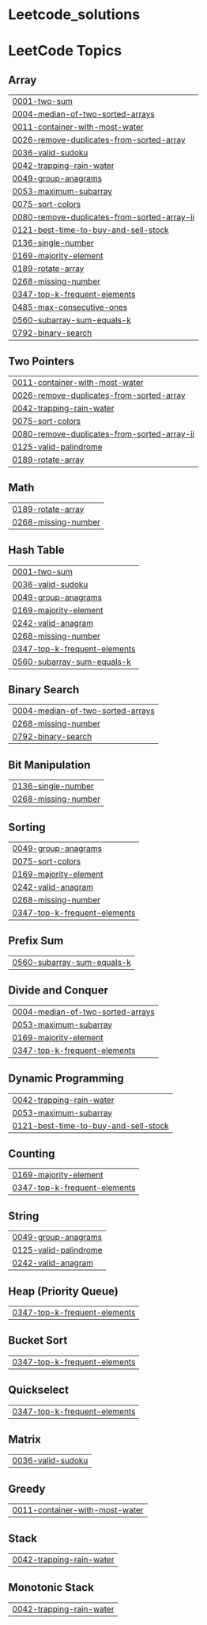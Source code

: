 # Leetcode_solutions
<!---LeetCode Topics Start-->
# LeetCode Topics
## Array
|  |
| ------- |
| [0001-two-sum](https://github.com/Gaurangclasher6556-prog/Leetcode_solutions/tree/master/0001-two-sum) |
| [0004-median-of-two-sorted-arrays](https://github.com/Gaurangclasher6556-prog/Leetcode_solutions/tree/master/0004-median-of-two-sorted-arrays) |
| [0011-container-with-most-water](https://github.com/Gaurangclasher6556-prog/Leetcode_solutions/tree/master/0011-container-with-most-water) |
| [0026-remove-duplicates-from-sorted-array](https://github.com/Gaurangclasher6556-prog/Leetcode_solutions/tree/master/0026-remove-duplicates-from-sorted-array) |
| [0036-valid-sudoku](https://github.com/Gaurangclasher6556-prog/Leetcode_solutions/tree/master/0036-valid-sudoku) |
| [0042-trapping-rain-water](https://github.com/Gaurangclasher6556-prog/Leetcode_solutions/tree/master/0042-trapping-rain-water) |
| [0049-group-anagrams](https://github.com/Gaurangclasher6556-prog/Leetcode_solutions/tree/master/0049-group-anagrams) |
| [0053-maximum-subarray](https://github.com/Gaurangclasher6556-prog/Leetcode_solutions/tree/master/0053-maximum-subarray) |
| [0075-sort-colors](https://github.com/Gaurangclasher6556-prog/Leetcode_solutions/tree/master/0075-sort-colors) |
| [0080-remove-duplicates-from-sorted-array-ii](https://github.com/Gaurangclasher6556-prog/Leetcode_solutions/tree/master/0080-remove-duplicates-from-sorted-array-ii) |
| [0121-best-time-to-buy-and-sell-stock](https://github.com/Gaurangclasher6556-prog/Leetcode_solutions/tree/master/0121-best-time-to-buy-and-sell-stock) |
| [0136-single-number](https://github.com/Gaurangclasher6556-prog/Leetcode_solutions/tree/master/0136-single-number) |
| [0169-majority-element](https://github.com/Gaurangclasher6556-prog/Leetcode_solutions/tree/master/0169-majority-element) |
| [0189-rotate-array](https://github.com/Gaurangclasher6556-prog/Leetcode_solutions/tree/master/0189-rotate-array) |
| [0268-missing-number](https://github.com/Gaurangclasher6556-prog/Leetcode_solutions/tree/master/0268-missing-number) |
| [0347-top-k-frequent-elements](https://github.com/Gaurangclasher6556-prog/Leetcode_solutions/tree/master/0347-top-k-frequent-elements) |
| [0485-max-consecutive-ones](https://github.com/Gaurangclasher6556-prog/Leetcode_solutions/tree/master/0485-max-consecutive-ones) |
| [0560-subarray-sum-equals-k](https://github.com/Gaurangclasher6556-prog/Leetcode_solutions/tree/master/0560-subarray-sum-equals-k) |
| [0792-binary-search](https://github.com/Gaurangclasher6556-prog/Leetcode_solutions/tree/master/0792-binary-search) |
## Two Pointers
|  |
| ------- |
| [0011-container-with-most-water](https://github.com/Gaurangclasher6556-prog/Leetcode_solutions/tree/master/0011-container-with-most-water) |
| [0026-remove-duplicates-from-sorted-array](https://github.com/Gaurangclasher6556-prog/Leetcode_solutions/tree/master/0026-remove-duplicates-from-sorted-array) |
| [0042-trapping-rain-water](https://github.com/Gaurangclasher6556-prog/Leetcode_solutions/tree/master/0042-trapping-rain-water) |
| [0075-sort-colors](https://github.com/Gaurangclasher6556-prog/Leetcode_solutions/tree/master/0075-sort-colors) |
| [0080-remove-duplicates-from-sorted-array-ii](https://github.com/Gaurangclasher6556-prog/Leetcode_solutions/tree/master/0080-remove-duplicates-from-sorted-array-ii) |
| [0125-valid-palindrome](https://github.com/Gaurangclasher6556-prog/Leetcode_solutions/tree/master/0125-valid-palindrome) |
| [0189-rotate-array](https://github.com/Gaurangclasher6556-prog/Leetcode_solutions/tree/master/0189-rotate-array) |
## Math
|  |
| ------- |
| [0189-rotate-array](https://github.com/Gaurangclasher6556-prog/Leetcode_solutions/tree/master/0189-rotate-array) |
| [0268-missing-number](https://github.com/Gaurangclasher6556-prog/Leetcode_solutions/tree/master/0268-missing-number) |
## Hash Table
|  |
| ------- |
| [0001-two-sum](https://github.com/Gaurangclasher6556-prog/Leetcode_solutions/tree/master/0001-two-sum) |
| [0036-valid-sudoku](https://github.com/Gaurangclasher6556-prog/Leetcode_solutions/tree/master/0036-valid-sudoku) |
| [0049-group-anagrams](https://github.com/Gaurangclasher6556-prog/Leetcode_solutions/tree/master/0049-group-anagrams) |
| [0169-majority-element](https://github.com/Gaurangclasher6556-prog/Leetcode_solutions/tree/master/0169-majority-element) |
| [0242-valid-anagram](https://github.com/Gaurangclasher6556-prog/Leetcode_solutions/tree/master/0242-valid-anagram) |
| [0268-missing-number](https://github.com/Gaurangclasher6556-prog/Leetcode_solutions/tree/master/0268-missing-number) |
| [0347-top-k-frequent-elements](https://github.com/Gaurangclasher6556-prog/Leetcode_solutions/tree/master/0347-top-k-frequent-elements) |
| [0560-subarray-sum-equals-k](https://github.com/Gaurangclasher6556-prog/Leetcode_solutions/tree/master/0560-subarray-sum-equals-k) |
## Binary Search
|  |
| ------- |
| [0004-median-of-two-sorted-arrays](https://github.com/Gaurangclasher6556-prog/Leetcode_solutions/tree/master/0004-median-of-two-sorted-arrays) |
| [0268-missing-number](https://github.com/Gaurangclasher6556-prog/Leetcode_solutions/tree/master/0268-missing-number) |
| [0792-binary-search](https://github.com/Gaurangclasher6556-prog/Leetcode_solutions/tree/master/0792-binary-search) |
## Bit Manipulation
|  |
| ------- |
| [0136-single-number](https://github.com/Gaurangclasher6556-prog/Leetcode_solutions/tree/master/0136-single-number) |
| [0268-missing-number](https://github.com/Gaurangclasher6556-prog/Leetcode_solutions/tree/master/0268-missing-number) |
## Sorting
|  |
| ------- |
| [0049-group-anagrams](https://github.com/Gaurangclasher6556-prog/Leetcode_solutions/tree/master/0049-group-anagrams) |
| [0075-sort-colors](https://github.com/Gaurangclasher6556-prog/Leetcode_solutions/tree/master/0075-sort-colors) |
| [0169-majority-element](https://github.com/Gaurangclasher6556-prog/Leetcode_solutions/tree/master/0169-majority-element) |
| [0242-valid-anagram](https://github.com/Gaurangclasher6556-prog/Leetcode_solutions/tree/master/0242-valid-anagram) |
| [0268-missing-number](https://github.com/Gaurangclasher6556-prog/Leetcode_solutions/tree/master/0268-missing-number) |
| [0347-top-k-frequent-elements](https://github.com/Gaurangclasher6556-prog/Leetcode_solutions/tree/master/0347-top-k-frequent-elements) |
## Prefix Sum
|  |
| ------- |
| [0560-subarray-sum-equals-k](https://github.com/Gaurangclasher6556-prog/Leetcode_solutions/tree/master/0560-subarray-sum-equals-k) |
## Divide and Conquer
|  |
| ------- |
| [0004-median-of-two-sorted-arrays](https://github.com/Gaurangclasher6556-prog/Leetcode_solutions/tree/master/0004-median-of-two-sorted-arrays) |
| [0053-maximum-subarray](https://github.com/Gaurangclasher6556-prog/Leetcode_solutions/tree/master/0053-maximum-subarray) |
| [0169-majority-element](https://github.com/Gaurangclasher6556-prog/Leetcode_solutions/tree/master/0169-majority-element) |
| [0347-top-k-frequent-elements](https://github.com/Gaurangclasher6556-prog/Leetcode_solutions/tree/master/0347-top-k-frequent-elements) |
## Dynamic Programming
|  |
| ------- |
| [0042-trapping-rain-water](https://github.com/Gaurangclasher6556-prog/Leetcode_solutions/tree/master/0042-trapping-rain-water) |
| [0053-maximum-subarray](https://github.com/Gaurangclasher6556-prog/Leetcode_solutions/tree/master/0053-maximum-subarray) |
| [0121-best-time-to-buy-and-sell-stock](https://github.com/Gaurangclasher6556-prog/Leetcode_solutions/tree/master/0121-best-time-to-buy-and-sell-stock) |
## Counting
|  |
| ------- |
| [0169-majority-element](https://github.com/Gaurangclasher6556-prog/Leetcode_solutions/tree/master/0169-majority-element) |
| [0347-top-k-frequent-elements](https://github.com/Gaurangclasher6556-prog/Leetcode_solutions/tree/master/0347-top-k-frequent-elements) |
## String
|  |
| ------- |
| [0049-group-anagrams](https://github.com/Gaurangclasher6556-prog/Leetcode_solutions/tree/master/0049-group-anagrams) |
| [0125-valid-palindrome](https://github.com/Gaurangclasher6556-prog/Leetcode_solutions/tree/master/0125-valid-palindrome) |
| [0242-valid-anagram](https://github.com/Gaurangclasher6556-prog/Leetcode_solutions/tree/master/0242-valid-anagram) |
## Heap (Priority Queue)
|  |
| ------- |
| [0347-top-k-frequent-elements](https://github.com/Gaurangclasher6556-prog/Leetcode_solutions/tree/master/0347-top-k-frequent-elements) |
## Bucket Sort
|  |
| ------- |
| [0347-top-k-frequent-elements](https://github.com/Gaurangclasher6556-prog/Leetcode_solutions/tree/master/0347-top-k-frequent-elements) |
## Quickselect
|  |
| ------- |
| [0347-top-k-frequent-elements](https://github.com/Gaurangclasher6556-prog/Leetcode_solutions/tree/master/0347-top-k-frequent-elements) |
## Matrix
|  |
| ------- |
| [0036-valid-sudoku](https://github.com/Gaurangclasher6556-prog/Leetcode_solutions/tree/master/0036-valid-sudoku) |
## Greedy
|  |
| ------- |
| [0011-container-with-most-water](https://github.com/Gaurangclasher6556-prog/Leetcode_solutions/tree/master/0011-container-with-most-water) |
## Stack
|  |
| ------- |
| [0042-trapping-rain-water](https://github.com/Gaurangclasher6556-prog/Leetcode_solutions/tree/master/0042-trapping-rain-water) |
## Monotonic Stack
|  |
| ------- |
| [0042-trapping-rain-water](https://github.com/Gaurangclasher6556-prog/Leetcode_solutions/tree/master/0042-trapping-rain-water) |
<!---LeetCode Topics End-->